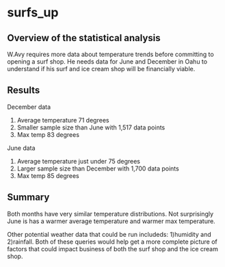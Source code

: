 # surfs_up
## Overview of the statistical analysis
W.Avy requires more data about temperature trends before committing to opening a surf shop. He needs data for June and December in Oahu to understand if his surf and ice cream shop will be financially viable.

## Results
December data
1. Average temperature 71 degrees
2. Smaller sample size than June with 1,517 data points
3. Max temp 83 degrees

June data
1. Average temperature just under 75 degrees
2. Larger sample size than December with 1,700 data points
3. Max temp 85 degrees

## Summary
Both months have very similar temperature distributions. Not surprisingly June is has a warmer average temperature and warmer max temperature. 

Other potential weather data that could be run includeds: 1)humidity and 2)rainfall. Both of these queries would help get a more complete picture of factors that could impact business of both the surf shop and the ice cream shop.

